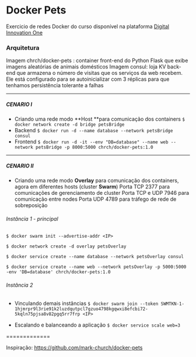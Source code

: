 # Docker Pets

Exercicio de redes Docker do curso disponível na plataforma [Digital Innovation One](https://digitalinnovation.one/)


### Arquitetura
Imagem chrch/docker-pets : container front-end do Python Flask que exibe imagens aleatórias de animais domésticos 
Imagem consul: loja KV back-end que armazena o número de visitas que os serviços da web recebem. Ele está configurado para se autoinicializar com 3 réplicas para que tenhamos persistência tolerante a falhas

-------------

##### CENARIO I
- Criando uma rede modo **Host **para comunicação dos containers
`$ docker network create -d bridge petsBridge`
- Backend
`$ docker run -d --name database --network petsBridge consul`
- Frontend
`$ docker run -d -it --env "DB=database" --name web --network petsBridge -p 8000:5000 chrch/docker-pets:1.0`

-------------

##### CENARIO II
- Criando uma rede modo **Overlay** para comunicação dos containers, agora em diferentes hosts (cluster **Swarm**)
Porta TCP 2377 para comunicações de gerenciamento de cluster 
Porta TCP e UDP 7946 para comunicação entre nodes 
Porta UDP 4789 para tráfego de rede de sobreposição

###### *Instância 1 - principal*

`$ docker swarm init --advertise-addr <IP>`

`$ docker network create -d overlay petsOverlay`

`$ docker service create --name database --network petsOverlay consul`

`$ docker service create --name web --network petsOverlay -p 5000:5000 -env 'DB=database' chrch/docker-pets:1.0`

###### *Instância 2*

- Vinculando demais instâncias
`$ docker swarm join --token SWMTKN-1-1hjmrpr9l3rie91k2luzdqutpcl7gzuo4798kgqwxi8efcbi72-5kqln75pjsa8v82pgq5rr7frp <IP>`

- Escalando e balanceando a aplicação
`$ docker service scale web=3`

=============


Inspiração: https://github.com/mark-church/docker-pets